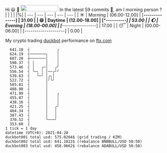 Hi :smiley: :wave: <img src="https://jojoee.jojoee.com/api/utcnow" width="120" height="20">
In the latest 59 commits :bug:, am I morning person ? 
| | | | |%|
| --- | --- | --- | --- | --- |
| :sunny: | Morning | (06.00-12.00] | [******--------------] | 31.00 |
| :satisfied: | Daytime | (12.00-18.00] | [**********----------] | 53.00 |
| :moon: | Evening | (18.00-00.00] | [***-----------------] | 17.00 |
| :sleeping: | Night | (00.00-06.00] | [--------------------] | 0.00 |

My crypto trading [duckbot](https://github.com/jojoee/duckbot) performance on [ftx.com](https://ftx.com/#a=13144711)
```
  641.10  ┤            ╭
  624.19  ┤───────╮    │
  607.28  ┼───────│    │
  590.37  ┤ │     │    │
  573.46  ┤ │   ╭─│   ╭╯
  556.54  ┤ ╰─╮ │ │──╭╯╯
  539.63  ┤   ╰─╯ │╭╮│
  522.72  ┤       │╯╰╯
  505.81  ┤       │
  488.90  ┤       │
  471.99  ┤       │    ╭
  455.07  ┤       │    │
  438.16  ┤       │    │
  421.25  ┤       │   ╭╯
  404.34  ┤       │   │
  387.43  ┤       │   │
  370.52  ┤       ╰───╯
  353.60  ┤
1 tick = 1 day
datetime (UTC+0): 2021-04-28
duckbot001 total usd: 575.0204$ (grid trading / KZM)
duckbot002 total usd: 641.1022$ (rebalance BNBBULL/USD 50:50)
duckbot003 total usd: 458.9662$ (rebalance ADABULL/USD 50:50)
```

